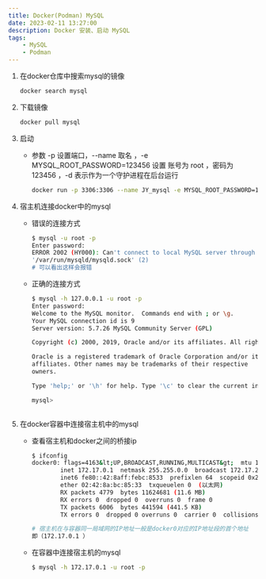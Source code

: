 ```yaml
---
title: Docker(Podman) MySQL
date: 2023-02-11 13:27:00
description: Docker 安装、启动 MySQL 
tags:
    - MySQL
    - Podman
---
```


1. 在docker仓库中搜索mysql的镜像
    
    ```bash
    docker search mysql  
    ```
    
2. 下载镜像

    ```bash
    docker pull mysql
    ```
    
3. 启动

    - 参数 -p 设置端口，--name 取名 ，-e MYSQL_ROOT_PASSWORD=123456 设置 账号为 root ，密码为 123456 ，-d 表示作为一个守护进程在后台运行

        ```bash
        docker run -p 3306:3306 --name JY_mysql -e MYSQL_ROOT_PASSWORD=123456 -d mysql 
        ```
        
4. 宿主机连接docker中的mysql

    - 错误的连接方式
    
        ```bash
        $ mysql -u root -p
        Enter password: 
        ERROR 2002 (HY000): Can't connect to local MySQL server through socket 
        '/var/run/mysqld/mysqld.sock' (2)
        # 可以看出这样会报错     
        ```
        
    - 正确的连接方式
    
        ```bash
        $ mysql -h 127.0.0.1 -u root -p
        Enter password: 
        Welcome to the MySQL monitor.  Commands end with ; or \g.
        Your MySQL connection id is 9
        Server version: 5.7.26 MySQL Community Server (GPL)
        
        Copyright (c) 2000, 2019, Oracle and/or its affiliates. All rights reserved.
        
        Oracle is a registered trademark of Oracle Corporation and/or its
        affiliates. Other names may be trademarks of their respective
        owners.
        
        Type 'help;' or '\h' for help. Type '\c' to clear the current input statement.
        
        mysql> 
         
        ```
5. 在docker容器中连接宿主机中的mysql

    - 查看宿主机和docker之间的桥接ip
    
        ```bash
        $ ifconfig
        docker0: flags=4163&lt;UP,BROADCAST,RUNNING,MULTICAST&gt;  mtu 1500
                inet 172.17.0.1  netmask 255.255.0.0  broadcast 172.17.255.255
                inet6 fe80::42:8aff:febc:8533  prefixlen 64  scopeid 0x20&lt;link&gt;
                ether 02:42:8a:bc:85:33  txqueuelen 0  (以太网)
                RX packets 4779  bytes 11624681 (11.6 MB)
                RX errors 0  dropped 0  overruns 0  frame 0
                TX packets 6006  bytes 441594 (441.5 KB)
                TX errors 0  dropped 0 overruns 0  carrier 0  collisions 0
        
        # 宿主机在与容器同一局域网的IP地址一般是docker0对应的IP地址段的首个地址
        即（172.17.0.1 ）
        ```
        
    - 在容器中连接宿主机的mysql
    
        ```bash
        $ mysql -h 172.17.0.1 -u root -p
        ```
        
        
<script src="https://giscus.app/client.js"
        data-repo="HCY-ASLEEP/HCY-ASLEEP.github.io"
        data-repo-id="R_kgDOISFjNg"
        data-category="Announcements"
        data-category-id="DIC_kwDOISFjNs4CUJyb"
        data-mapping="pathname"
        data-strict="0"
        data-reactions-enabled="1"
        data-emit-metadata="0"
        data-input-position="bottom"
        data-theme="light"
        data-lang="zh-CN"
        crossorigin="anonymous"
        async>
</script>
